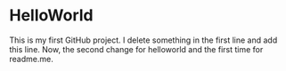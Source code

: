 # HelloWorld
This is my first GitHub project.
I delete something in the first line and add this line.
Now, the second change for helloworld and the first time for readme.me.

